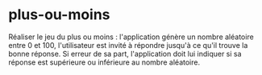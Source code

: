 # plus-ou-moins
Réaliser le jeu du plus ou moins : l'application génère un nombre aléatoire entre 0 et 100, l'utilisateur est invité à répondre jusqu'à ce qu'il trouve la bonne réponse. Si erreur de sa part, l'application doit lui indiquer si sa réponse est supérieure ou inférieure au nombre aléatoire.
